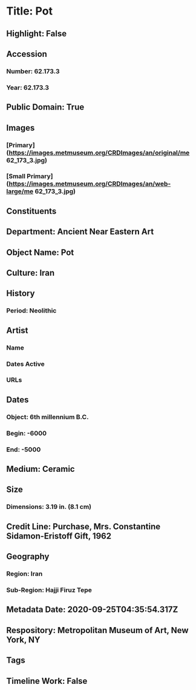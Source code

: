 # Title: Pot
## Highlight: False
## Accession
### Number: 62.173.3
### Year: 62.173.3
## Public Domain: True
## Images
### [Primary](https://images.metmuseum.org/CRDImages/an/original/me 62_173_3.jpg)
### [Small Primary](https://images.metmuseum.org/CRDImages/an/web-large/me 62_173_3.jpg)
## Constituents
## Department: Ancient Near Eastern Art
## Object Name: Pot
## Culture: Iran
## History
### Period: Neolithic
## Artist
### Name
### Dates Active
### URLs
## Dates
### Object: 6th millennium B.C.
### Begin: -6000
### End: -5000
## Medium: Ceramic
## Size
### Dimensions: 3.19 in. (8.1 cm)
## Credit Line: Purchase, Mrs. Constantine Sidamon-Eristoff Gift, 1962
## Geography
### Region: Iran
### Sub-Region: Hajji Firuz Tepe
## Metadata Date: 2020-09-25T04:35:54.317Z
## Respository: Metropolitan Museum of Art, New York, NY
## Tags
## Timeline Work: False